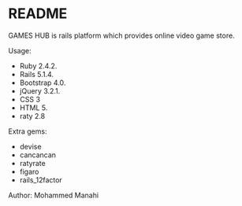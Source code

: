 # README

GAMES HUB is rails platform which provides online video game store.

Usage:
- Ruby 2.4.2.
- Rails 5.1.4.
- Bootstrap 4.0.
- jQuery 3.2.1.
- CSS 3
- HTML 5.
- raty 2.8

Extra gems:
- devise
- cancancan
- ratyrate
- figaro
- rails_12factor

Author: Mohammed Manahi
